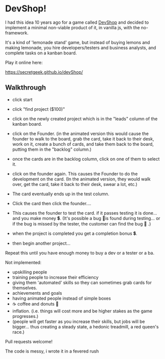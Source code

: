 # DevShop!

I had this idea 10 years ago for a game called [DevShop](http://www.secretgeek.net/devshop_i) and decided to implement a minimal non-viable product of it, in vanilla js, with the no-framework.

It's a kind of 'lemonade stand' game, but instead of buying lemons and making lemonade, you hire developers/testers and business analysts, and complete tasks on a kanban board.

Play it online here:

<https://secretgeek.github.io/devShop/>


## Walkthrough

- click start
- click "find project ($100)"

- click on the newly created project which is in the "leads" column of the kanban board.
- click on the Founder.  (in the animated version this would cause the founder to walk to the board, grab the card, take it back to their desk, work on it, create a bunch of cards, and take them back to the board, putting them in the "backlog" column.)
- once the cards are in the backlog column, click on one of them to select it.
- click on the founder again. This causes the Founder to do the development on the card. (In the animated version, they would walk over, get the card, take it back to their desk, swear a lot, etc.)
- The card eventually ends up in the test column.
- Click the card then click the founder....
- This causes the founder to test the card. if it passes testing it is done... and you make money 💲. (It's possible a bug 🐛is found during testing... or if the bug is missed by the tester, the customer can find the bug 🐞 .)
- when the project is completed you get a completion bonus 💲.
- then begin another project...

Repeat this until you have enough money to buy a dev or a tester or a ba. 

Not implemented:

- upskilling people
- training people to increase their efficiency
- giving them 'automated' skills so they can sometimes grab cards for themselves.
- achievements and goals
- having animated people instead of simple boxes
- ☕ coffee and donuts 🍩
- inflation. (i.e. things will cost more and be higher stakes as the game progresses.)
- (people will get faster as you increase their skills, but jobs will be bigger... thus creating a steady state, a hedonic treadmill, a red queen's race.)

Pull requests welcome!

The code is messy, i wrote it in a fevered rush